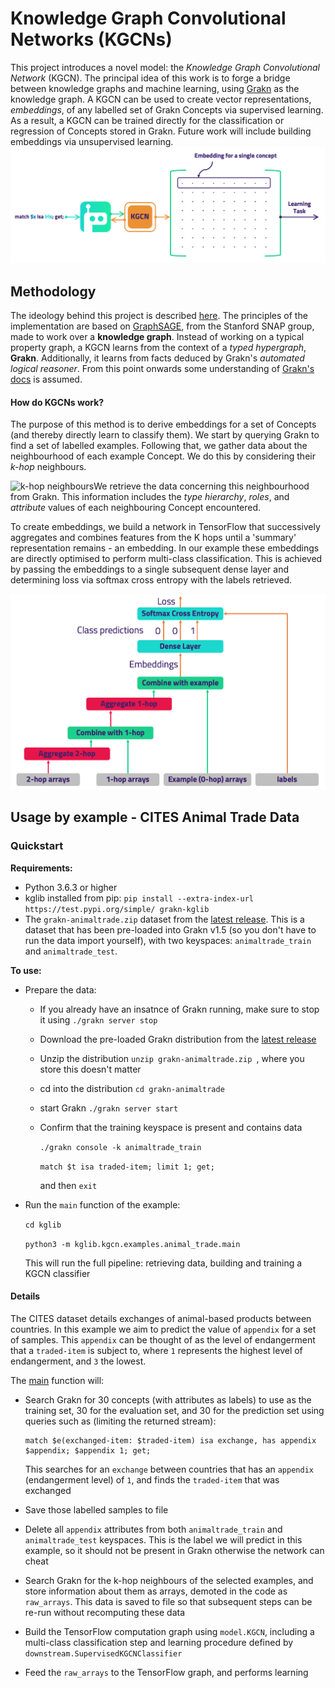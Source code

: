 # Knowledge Graph Convolutional Networks (KGCNs)

This project introduces a novel model: the *Knowledge Graph Convolutional Network* (KGCN). The principal idea of this work is to forge a bridge between knowledge graphs and machine learning, using [Grakn](https://github.com/graknlabs/grakn) as the knowledge graph. A KGCN can be used to create vector representations, *embeddings*, of any labelled set of Grakn Concepts via supervised learning. As a result, a KGCN can be trained directly for the classification or regression of Concepts stored in Grakn. Future work will include building embeddings via unsupervised learning.![KGCN Process](readme_images/KGCN_process.png)



## Methodology

The ideology behind this project is described [here](https://blog.grakn.ai/knowledge-graph-convolutional-networks-machine-learning-over-reasoned-knowledge-9eb5ce5e0f68). The principles of the implementation are based on [GraphSAGE](http://snap.stanford.edu/graphsage/), from the Stanford SNAP group, made to work over a **knowledge graph**. Instead of working on a typical property graph, a KGCN learns from the context of a *typed hypergraph*, **Grakn**. Additionally, it learns from facts deduced by Grakn's *automated logical reasoner*. From this point onwards some understanding of [Grakn's docs](http://dev.grakn.ai) is assumed.

#### How do KGCNs work?

The purpose of this method is to derive embeddings for a set of Concepts (and thereby directly learn to classify them). We start by querying Grakn to find a set of labelled examples. Following that, we gather data about the neighbourhood of each example Concept. We do this by considering their *k-hop* neighbours.

![k-hop neighbours](readme_images/k-hop_neighbours.png)We retrieve the data concerning this neighbourhood from Grakn. This information includes the *type hierarchy*, *roles*, and *attribute* values of each neighbouring Concept encountered.

To create embeddings, we build a network in TensorFlow that successively aggregates and combines features from the K hops until a 'summary' representation remains - an embedding. In our example these embeddings are directly optimised to perform multi-class classification. This is achieved by passing the embeddings to a single subsequent dense layer and determining loss via softmax cross entropy with the labels retrieved.

![Aggregation and Combination process](readme_images/aggregate_and_combine.png)



## Usage by example - CITES Animal Trade Data

### Quickstart

**Requirements:**

- Python 3.6.3 or higher
- kglib installed from pip: `pip install --extra-index-url https://test.pypi.org/simple/ grakn-kglib`
- The `grakn-animaltrade.zip` dataset from the [latest release](https://github.com/graknlabs/kglib/releases/latest). This is a dataset that has been pre-loaded into Grakn v1.5 (so you don't have to run the data import yourself), with two keyspaces: `animaltrade_train` and `animaltrade_test`.

**To use:**

- Prepare the data:

  - If you already have an insatnce of Grakn running, make sure to stop it using `./grakn server stop`
  
  - Download the pre-loaded Grakn distribution from the [latest release](https://github.com/graknlabs/kglib/releases/latest)

  - Unzip the distribution `unzip grakn-animaltrade.zip `, where you store this doesn't matter 

  - cd into the distribution `cd grakn-animaltrade`
  
  - start Grakn `./grakn server start`

  - Confirm that the training keyspace is present and contains data 

    `./grakn console -k animaltrade_train`

    `match $t isa traded-item; limit 1; get;`

    and then `exit`

- Run the `main` function of the example: 

  `cd kglib`

  `python3 -m kglib.kgcn.examples.animal_trade.main`

  This will run the full pipeline: retrieving data, building and training a KGCN classifier

#### Details

The CITES dataset details exchanges of animal-based products between countries. In this example we aim to predict the value of `appendix` for a set of samples. This `appendix` can be thought of as the level of endangerment that a `traded-item` is subject to, where `1` represents the highest level of endangerment, and `3` the lowest.

The [main](examples/animal_trade/main.py) function will:

- Search Grakn for 30 concepts (with attributes as labels) to use as the training set, 30 for the evaluation set, and 30 for the prediction set using queries such as (limiting the returned stream):

  ```
  match $e(exchanged-item: $traded-item) isa exchange, has appendix $appendix; $appendix 1; get;
  ```

  This searches for an `exchange` between countries that has an `appendix` (endangerment level) of `1`, and finds the `traded-item` that was exchanged

- Save those labelled samples to file

- Delete all `appendix` attributes from both `animaltrade_train` and `animaltrade_test` keyspaces. This is the label we will predict in this example, so it should not be present in Grakn otherwise the network can cheat

- Search Grakn for the k-hop neighbours of the selected examples, and store information about them as arrays, demoted in the code as `raw_arrays`. This data is saved to file so that subsequent steps can be re-run without recomputing these data

- Build the TensorFlow computation graph using `model.KGCN`, including a multi-class classification step and learning procedure defined by `downstream.SupervisedKGCNClassifier`

- Feed the `raw_arrays` to the TensorFlow graph, and performs learning